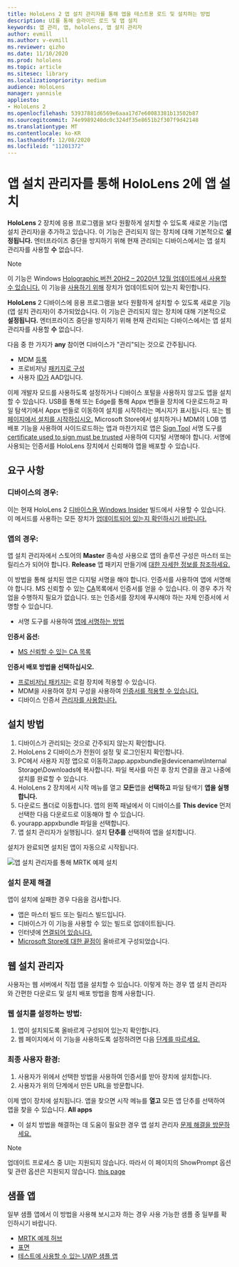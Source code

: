 ```yaml
---
title: HoloLens 2 앱 설치 관리자를 통해 앱을 테스트용 로드 및 설치하는 방법
description: UI를 통해 슬라이드 로드 및 앱 설치
keywords: 앱 관리, 앱, hololens, 앱 설치 관리자
author: evmill
ms.author: v-evmill
ms.reviewer: qizho
ms.date: 11/10/2020
ms.prod: hololens
ms.topic: article
ms.sitesec: library
ms.localizationpriority: medium
audience: HoloLens
manager: yannisle
appliesto:
- HoloLens 2
ms.openlocfilehash: 53937881d6569e6aaa17d7e60083381b13502b87
ms.sourcegitcommit: 74e9989240dc0c324df35e8651b2f307f9d42148
ms.translationtype: MT
ms.contentlocale: ko-KR
ms.lasthandoff: 12/08/2020
ms.locfileid: "11201372"
---
```

# 앱 설치 관리자를 통해 HoloLens 2에 앱 설치


**HoloLens** 2 장치에 응용 프로그램을 보다 원활하게 설치할 수 있도록 새로운 기능(앱 설치 관리자)을 추가하고 있습니다. 이 기능은 관리되지 않는 장치에 대해 기본적으로 **설정됩니다.** 엔터프라이즈 중단을 방지하기 위해 현재 관리되는 디바이스에서는 앱 설치 관리자를 사용할 **수** 없습니다.  

> [!NOTE]
> 이 기능은 Windows [Holographic 버전 20H2 – 2020년 12월 업데이트에서 사용할 수 있습니다.](hololens-release-notes.md) 이 기능을 [사용하기 위해](hololens-update-hololens.md) 장치가 업데이트되어 있는지 확인합니다.

**HoloLens** 2 디바이스에 응용 프로그램을 보다 원활하게 설치할 수 있도록 새로운 기능(앱 설치 관리자)이 추가되었습니다. 이 기능은 관리되지 않는 장치에 대해 기본적으로 **설정됩니다.** 엔터프라이즈 중단을 방지하기 위해 현재 관리되는 디바이스에서는 앱 설치 관리자를 사용할 **수** 없습니다.  

다음 중 한 가지가 **any** 참이면 디바이스가 "관리"되는 것으로 간주됩니다.
- MDM [등록](hololens-enroll-mdm.md)
- 프로비저닝 [패키지로 구성](hololens-provisioning.md)
- 사용자 [ID가](hololens-identity.md) AAD입니다.

이제 개발자 모드를 사용하도록 설정하거나 디바이스 포털을 사용하지 않고도 앱을 설치할 수 있습니다.  USB를 통해 또는 Edge를 통해 Appx 번들을 장치에 다운로드하고 파일 탐색기에서 Appx 번들로 이동하여 설치를 시작하라는 메시지가 표시됩니다.  또는 웹 [페이지에서 설치를 시작하십시오.](https://docs.microsoft.com/windows/msix/app-installer/installing-windows10-apps-web)  Microsoft Store에서 설치하거나 MDM의 LOB 앱 배포 기능을 사용하여 사이드로드하는 앱과 마찬가지로 앱은 [Sign Tool](https://docs.microsoft.com/windows/win32/appxpkg/how-to-sign-a-package-using-signtool) 서명 도구를 [certificate used to sign must be trusted](https://docs.microsoft.com/windows/win32/appxpkg/how-to-sign-a-package-using-signtool#security-considerations) 사용하여 디지털 서명해야 합니다. 서명에 사용되는 인증서를 HoloLens 장치에서 신뢰해야 앱을 배포할 수 있습니다.   

## 요구 사항

### 디바이스의 경우: 
이는 현재 HoloLens 2 [디바이스용 Windows Insider](hololens-insider.md) 빌드에서 사용할 수 있습니다. 이 메서드를 사용하는 모든 장치가 [업데이트되어 있는지 확인하시기 바랍니다.](hololens-update-hololens.md) 

### 앱의 경우: 
앱 설치 관리자에서 스토어의 **Master** 종속성 사용으로 앱의 솔루션 구성은 마스터 또는 릴리스가 되어야 합니다. **Release** 앱 패키지 만들기에 [대한 자세한 정보를 참조하세요.](https://docs.microsoft.com/windows/msix/app-installer/create-appinstallerfile-vs)

이 방법을 통해 설치된 앱은 디지털 서명을 해야 합니다. 인증서를 사용하여 앱에 서명해야 합니다. MS 신뢰할 수 있는 [CA](https://ccadb-public.secure.force.com/microsoft/IncludedCACertificateReportForMSFT)목록에서 인증서를 얻을 수 있습니다. 이 경우 추가 작업을 수행하지 필요가 없습니다. 또는 인증서를 장치에 푸시해야 하는 자체 인증서에 서명할 수 있습니다. 
- 서명 도구를 사용하여 [앱에 서명하는 방법](https://docs.microsoft.com/windows/win32/appxpkg/how-to-sign-a-package-using-signtool)

**인증서 옵션:** 
- [MS 신뢰할 수 있는 CA 목록](https://ccadb-public.secure.force.com/microsoft/IncludedCACertificateReportForMSFT)

**인증서 배포 방법을 선택하십시오.** 
- [프로비저닝 패키지는](hololens-provisioning.md) 로컬 장치에 적용할 수 있습니다.
- MDM을 사용하여 장치 구성을 사용하여 [인증서를 적용할 수 있습니다.](https://docs.microsoft.com/mem/intune/protect/certificates-configure)
- 디바이스 인증서 [관리자를 사용합니다.](certificate-manager.md) 

## 설치 방법

1.  디바이스가 관리되는 것으로 간주되지 않는지 확인합니다.
1.  HoloLens 2 디바이스가 전원이 설정 및 로그인된지 확인합니다.
1.  PC에서 사용자 지정 앱으로 이동하고app.appxbundle을devicename\Internal Storage\Downloads에 복사합니다. 
    파일 복사를 마친 후 장치 연결을 끊고 나중에 설치를 완료할 수 있습니다.
1.  HoloLens 2 장치에서 시작 메뉴를 열고 **모든**앱을 **선택하고** 파일 탐색기 **앱을 실행합니다.**
1.  다운로드 폴더로 이동합니다. 앱의 왼쪽 패널에서 이 디바이스를 **This device** 먼저 선택한 다음 다운로드로 이동해야 할 수 있습니다.
1.  yourapp.appxbundle 파일을 선택합니다. 
1.  앱 설치 관리자가 실행됩니다. 설치 **단추를** 선택하여 앱을 설치합니다. 

설치가 완료되면 설치된 앱이 자동으로 시작됩니다. 

![앱 설치 관리자를 통해 MRTK 예제 설치](images/hololens-app-installer-picture.jpg)

### 설치 문제 해결
앱이 설치에 실패한 경우 다음을 검사합니다.
-   앱은 마스터 빌드 또는 릴리스 빌드입니다.
- 디바이스가 이 기능을 사용할 수 있는 빌드로 업데이트됩니다. 
-   인터넷에 [연결되어 있습니다.](hololens-network.md)
-   [Microsoft Store에 대한 끝점이](hololens-offline.md) 올바르게 구성되었습니다.  

## 웹 설치 관리자

사용자는 웹 서버에서 직접 앱을 설치할 수 있습니다. 이렇게 하는 경우 앱 설치 관리자와 간편한 다운로드 및 설치 배포 방법을 함께 사용합니다. 

### 웹 설치를 설정하는 방법:
1.  앱이 설치되도록 올바르게 구성되어 있는지 확인합니다.
1.  웹 페이지에서 이 기능을 사용하도록 설정하려면 다음 [단계를 따르세요.](https://docs.microsoft.com/windows/msix/app-installer/installing-windows10-apps-web#how-to-enable-this-on-a-webpage) 

### 최종 사용자 환경:
1. 사용자가 위에서 선택한 방법을 사용하여 인증서를 받아 장치에 설치합니다. 
1. 사용자가 위의 단계에서 만든 URL을 방문합니다.

이제 앱이 장치에 설치됩니다. 앱을 찾으면 시작 메뉴를 **열고** 모든 앱 단추를 선택하여 앱을 찾을 수 있습니다. **All apps** 

-   이 설치 방법을 해결하는 데 도움이 필요한 경우 앱 설치 관리자 [문제 해결을 방문하세요.](https://docs.microsoft.com/windows/msix/app-installer/troubleshoot-appinstaller-issues) 

> [!NOTE]
> 업데이트 프로세스 중 UI는 지원되지 않습니다. 따라서 이 페이지의 ShowPrompt 옵션 및 관련 옵션은 지원되지 않습니다. [this page](https://docs.microsoft.com/windows/msix/app-installer/update-settings)

## 샘플 앱

일부 샘플 앱에서 이 방법을 사용해 보시고자 하는 경우 사용 가능한 샘플 중 일부를 확인하시기 바랍니다.
- [MRTK 예제 허브](https://microsoft.github.io/MixedRealityToolkit-Unity/Documentation/README_ExampleHub.html)
- [표면](https://docs.microsoft.com/windows/mixed-reality/develop/unity/sampleapp-surfaces)
- [테스트에 사용할 수 있는 UWP 샘플 앱](https://github.com/microsoft/Windows-universal-samples/tree/master/Samples)
